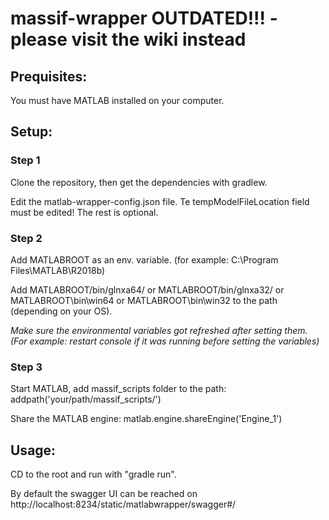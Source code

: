 

# massif-wrapper OUTDATED!!! - please visit the wiki instead

## Prequisites:

You must have MATLAB installed on your computer.

## Setup:

### Step 1

Clone the repository, then get the dependencies with gradlew.

Edit the matlab-wrapper-config.json file. Te tempModelFileLocation field must be edited! The rest is optional.

### Step 2

Add MATLABROOT as an env. variable. (for example: C:\Program Files\MATLAB\R2018b)

Add MATLABROOT/bin/glnxa64/ or MATLABROOT/bin/glnxa32/ or MATLABROOT\bin\win64 or 
MATLABROOT\bin\win32 to the path (depending on your OS).

_Make sure the environmental variables got refreshed after setting them. (For example: restart console if it was running before setting the variables)_
### Step 3

Start MATLAB, add massif_scripts folder to the path: addpath('your/path/massif_scripts/')

Share the MATLAB engine: matlab.engine.shareEngine('Engine_1')

## Usage:

CD to the root and run with "gradle run".

By default the swagger UI can be reached on http://localhost:8234/static/matlabwrapper/swagger#/
